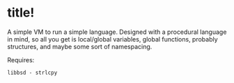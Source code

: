 title!
======

A simple VM to run a simple language. Designed with a procedural language in mind, so all you get is local/global variables, global functions, probably structures, and maybe some sort of namespacing.

Requires:
```
libbsd - strlcpy
```
